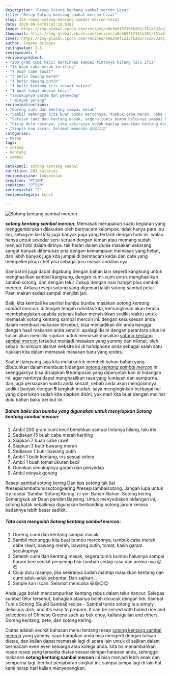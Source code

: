 ```yaml
---
description: "Resep Sotong kentang sambal mercon Lezat"
title: "Resep Sotong kentang sambal mercon Lezat"
slug: 320-resep-sotong-kentang-sambal-mercon-lezat
date: 2020-09-04T01:43:18.638Z
image: https://img-global.cpcdn.com/recipes/a8e369f5215fb261/751x532cq70/sotong-kentang-sambal-mercon-foto-resep-utama.jpg
thumbnail: https://img-global.cpcdn.com/recipes/a8e369f5215fb261/751x532cq70/sotong-kentang-sambal-mercon-foto-resep-utama.jpg
cover: https://img-global.cpcdn.com/recipes/a8e369f5215fb261/751x532cq70/sotong-kentang-sambal-mercon-foto-resep-utama.jpg
author: Eugene Bridges
ratingvalue: 3.8
reviewcount: 7
recipeingredient:
- "200 gram cumi kecil bersihkan sampai tintanya hilang lalu iris"
- "15 buah cabe merah keriting"
- "7 buah cabe rawit"
- "3 butir bawang merah"
- "1 butir bawang putih"
- "1 butir kentang iris sesuai selera"
- "1 buah tomat ukuran kecil"
- "secukupnya garam dan penyedap"
- " minyak goreng"
recipeinstructions:
- "Goreng cumi dan kentang sampai masak"
- "Sambil menunggu kita buat bumbu merconnya, tumbuk cabe merah, cabe rawit, bawang merah, bawang putih, tomat, kasih garam secukupnya"
- "Setelah cumi dan kentang masak, segera tumis bumbu halusnya sampai harum beri sedikit penyedap biar tambah sedap rasa dan aroma nya 😉😉"
- "Cicip dulu rasanya, jika sekiranya sudah mantap masukkan kentang dan cumi aduk-aduk sebentar. Dan sajikan..."
- "Simple kan iscan. Selamat mencoba 😃😃😉😉"
categories:
- Resep
tags:
- sotong
- kentang
- sambal

katakunci: sotong kentang sambal 
nutrition: 203 calories
recipecuisine: Indonesian
preptime: "PT10M"
cooktime: "PT55M"
recipeyield: "2"
recipecategory: Lunch

---
```



![Sotong kentang sambal mercon](https://img-global.cpcdn.com/recipes/a8e369f5215fb261/751x532cq70/sotong-kentang-sambal-mercon-foto-resep-utama.jpg)

<b><i>sotong kentang sambal mercon</i></b>, Memasak merupakan suatu kegiatan yang menggembirakan dilakukan oleh bermacam kelompok. tidak hanya para ibu ibu, sebagian laki laki juga banyak juga yang tertarik dengan hobi ini. walau hanya untuk sekedar seru seruan dengan teman atau memang sudah menjadi hobi dalam dirinya. tak heran dalam dunia masakan sekarang sangat banyak ditemukan pria dengan kemampuan memasak yang hebat, dan lebih banyak juga kita jumpai di bermacam kedai dan cafe yang mempekerjakan chef pria sebagai juru masak andalan nya.

Sambal ini juga dapat digabung dengan bahan lain seperti kangkung untuk menghasilkan sambal kangkung, dengan cumi-cumi untuk menghasilkan sambal sotong, dan dengan telur Cukup dengan nasi hangat plus sambal mercon. Antara resepi sotong yang digemari ialah sotong sambal petai. Pasti makan sedap sampai menjilat jari.

Baik, kita kembali ke perihal bumbu bumbu masakan <i>sotong kentang sambal mercon</i>. di tengah tengah rutinitas kita, kemungkinan akan terasa membahagiakan apabila sejenak kalian menyisihkan sedikit waktu untuk memasak sotong kentang sambal mercon ini. dengan kesuksesan anda dalam membuat makanan tersebut, bisa menjadikan diri anda bangga dengan hasil makanan anda sendiri. apalagi disini dengan perantara situs ini kalian akan memiliki rujukan untuk memasak masakan <u>sotong kentang sambal mercon</u> tersebut menjadi masakan yang yummy dan nikmat, oleh sebab itu simpan alamat website ini di handphone anda sebagai salah satu rujukan kita dalam memasak masakan baru yang endes.


Saat ini langsung saja kita mulai untuk membeli bahan bahan yang dibutuhkan dalam membuat hidangan <u><i>sotong kentang sambal mercon</i></u> ini. seenggaknya bisa disiapkan <b>9</b> komposisi yang diperuntuk kan di hidangan ini. agar nantinya dapat menghasilkan rasa yang lumayan dan sempurna. dan juga persiapkan waktu anda sesaat, sebab anda akan mengolahnya sedikit banyak dengan <b>5</b> langkah mudah. saya menginginkan berbagai hal yang diperlukan sudah kita siapkan disini, yuk mari kita buat dengan melihat dulu bahan baku berikut ini.

<!--inarticleads1-->

##### Bahan baku dan bumbu yang digunakan untuk menyiapkan Sotong kentang sambal mercon:

1. Ambil 200 gram cumi kecil bersihkan sampai tintanya hilang, lalu iris
1. Sediakan 15 buah cabe merah keriting
1. Siapkan 7 buah cabe rawit
1. Siapkan 3 butir bawang merah
1. Sediakan 1 butir bawang putih
1. Ambil 1 butir kentang, iris sesuai selera
1. Ambil 1 buah tomat ukuran kecil
1. Gunakan secukupnya garam dan penyedap
1. Ambil  minyak goreng


Resepi sambal sotong kering Dan tips sotong tak liat #resepisambaltumissotongkering #resepisambalsotong. Jangan lupa untuk try resepi &#39;Sambal Sotong Kering&#39; ni yer. Bahan-Bahan: Sotong kering Semangkuk air Daun pandan Bawang. Untuk menyediakan hidangan ini, sotong katak sebaiknya digunakan berbanding sotong jarum kerana badannya lebih besar sedikit. 

<!--inarticleads2-->

##### Tata cara mengolah Sotong kentang sambal mercon:

1. Goreng cumi dan kentang sampai masak
1. Sambil menunggu kita buat bumbu merconnya, tumbuk cabe merah, cabe rawit, bawang merah, bawang putih, tomat, kasih garam secukupnya
1. Setelah cumi dan kentang masak, segera tumis bumbu halusnya sampai harum beri sedikit penyedap biar tambah sedap rasa dan aroma nya 😉😉
1. Cicip dulu rasanya, jika sekiranya sudah mantap masukkan kentang dan cumi aduk-aduk sebentar. Dan sajikan...
1. Simple kan iscan. Selamat mencoba 😃😃😉😉


Anda juga boleh mencampurkan kentang rebus dalam telur hancur. Selepas sumbat telur tersebut, bahagian atasnya boleh dicucuk dengan lidi. Sambal Tumis Sotong (Squid Sambal) recipe - Sambal tumis sotong is a simply delicious dish, and it&#39;s easy to prepare. It can be served with boiled rice and selections of Chinese Greens such as bok choy, kailan/gailan and others. Goreng kentang, pete, dan sotong kering. 

Diatas adalah sedikit bahasan menu tentang resep <u>sotong kentang sambal mercon</u> yang yummy. saya harapkan anda bisa mengerti dengan tulisan diatas, dan kalian dapat memasak lagi di acara lain untuk di sajikan dalam bermacam even even keluarga atau kolega anda. kita bs menambahkan resep resep yang tersedia diatas sesuai dengan harapan anda, sehingga makanan <b>sotong kentang sambal mercon</b> ini bisa menjadi lebih enak dan sempurna lagi. berikut penjabaran singkat ini, sampai jumpa lagi di lain hal. kami harap hari kalian menyenangkan.
